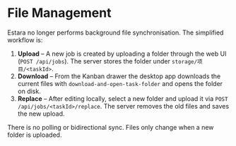 # File Management

Estara no longer performs background file synchronisation. The simplified workflow is:

1. **Upload** – A new job is created by uploading a folder through the web UI (`POST /api/jobs`). The server stores the folder under `storage/项目/<taskId>`.
2. **Download** – From the Kanban drawer the desktop app downloads the current files with `download-and-open-task-folder` and opens the folder on disk.
3. **Replace** – After editing locally, select a new folder and upload it via `POST /api/jobs/<taskId>/replace`. The server removes the old files and saves the new upload.

There is no polling or bidirectional sync. Files only change when a new folder is uploaded.
